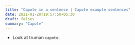 ```yaml
---
title: "Capote in a sentence | Capote example sentences"
date: 2021-01-20T19:57:50+05:30
draft: falses
summary: "Capote"
---
```

- Look at truman `capote`.
                 
